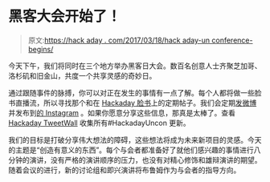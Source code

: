 # 黑客大会开始了！

> 原文:[https://hack aday . com/2017/03/18/hack aday-un conference-begins/](https://hackaday.com/2017/03/18/hackaday-unconference-begins/)

今天下午，我们将同时在三个地方举办黑客日大会。数百名创意人士齐聚芝加哥、洛杉矶和旧金山，共度一个共享灵感的奇妙日。

通过跟随事件的脉搏，你可以对正在发生的事情有一点了解。每个人都将做一些脸书直播流，所以寻找那个和在 [Hackaday 脸书](https://www.facebook.com/hackaday.io)上的定期帖子。我们会定期[发微博](https://twitter.com/hackaday)并发布到[的 Instagram](https://www.instagram.com/hackaday/) 。如果你愿意分享这些信息，那真是太棒了。查看 [Hackaday TweetWall](https://hackaday.tweetwall.com/) 收集所有#HackadayUncon 更新。

我们的目标是打破分享伟大想法的障碍，这些想法将成为未来新项目的灵感。今天的主题是“创造有意义的东西”。每个与会者都准备好了就他们感兴趣的事情进行八分钟的演讲，没有严格的演讲顺序的压力，也没有对精心修饰和雄辩演讲的期望。随着会议的进行，新的讨论组和即兴演讲将布鲁姆作为与会者的指导方向。